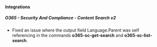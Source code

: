 
#### Integrations

##### O365 - Security And Compliance - Content Search v2

- Fixed an issue where the output field Language.Parent was self referencing in the commands **o365-sc-get-search** and **o365-sc-list-search**. 
